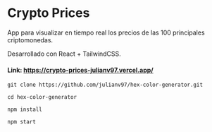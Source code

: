 # Crypto Prices

App para visualizar en tiempo real los precios de las 100 principales criptomonedas.

Desarrollado con React + TailwindCSS.

#### Link: https://crypto-prices-julianv97.vercel.app/

```
git clone https://github.com/julianv97/hex-color-generator.git

cd hex-color-generator

npm install

npm start
```
